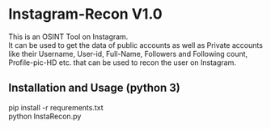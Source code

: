 # Instagram-Recon V1.0
This is an OSINT Tool on Instagram.  
It can be used to get the data of public accounts as well as Private accounts like their Username, User-id, Full-Name, Followers and Following count, Profile-pic-HD etc. that can be used to recon the user on Instagram.


<h2>Installation and Usage (python 3)</h2>

pip install -r requrements.txt <br />
python InstaRecon.py 
